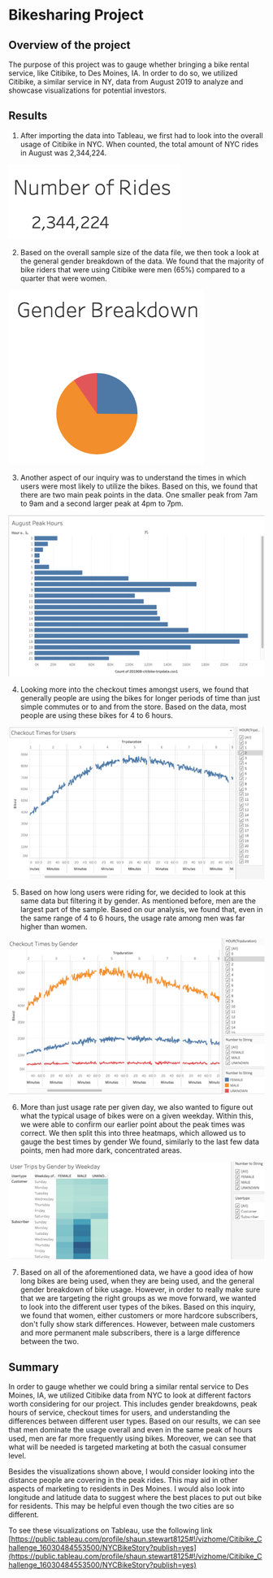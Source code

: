 # Bikesharing Project

## Overview of the project 
The purpose of this project was to gauge whether bringing a bike rental service, like Citibike, to Des Moines, IA. In order to do so, we utilized Citibike, a similar service in NY, data from August 2019 to analyze and showcase visualizations for potential investors. 

## Results 
1. After importing the data into Tableau, we first had to look into the overall usage of Citibike in NYC. When counted, the total amount of NYC rides in August was 2,344,224. 

![](https://github.com/Stewartsl17/bikesharing/blob/main/images/Number_of_Rides.png)

2. Based on the overall sample size of the data file, we then took a look at the general gender breakdown of the data. We found that the majority of bike riders that were using Citibike were men (65%) compared to a quarter that were women. 

![](https://github.com/Stewartsl17/bikesharing/blob/main/images/Gender%20Breakdown.png)

3. Another aspect of our inquiry was to understand the times in which users were most likely to utilize the bikes. Based on this, we found that there are two main peak points in the data. One smaller peak from 7am to 9am and a second larger peak at 4pm to 7pm. 

![](https://github.com/Stewartsl17/bikesharing/blob/main/images/August%20Peak%20Hours.png)

4. Looking more into the checkout times amongst users, we found that generally people are using the bikes for longer periods of time than just simple commutes or to and from the store. Based on the data, most people are using these bikes for 4 to 6 hours. 

![](https://github.com/Stewartsl17/bikesharing/blob/main/images/Checkout%20Times%20for%20Users.png)

5. Based on how long users were riding for, we decided to look at this same data but filtering it by gender. As mentioned before, men are the largest part of the sample. Based on our analysis, we found that, even in the same range of 4 to 6 hours, the usage rate among men was far higher than women.

![](https://github.com/Stewartsl17/bikesharing/blob/main/images/Checkout%20Times%20by%20Gender.png)

6. More than just usage rate per given day, we also wanted to figure out what the typical usage of bikes were on a given weekday. Within this, we were able to confirm our earlier point about the peak times was correct. We then split this into three heatmaps, which allowed us to gauge the best times by gender We found, similarly to the last few data points, men had more dark, concentrated areas. 

![](https://github.com/Stewartsl17/bikesharing/blob/main/images/Weekday%20By%20Gender.png)

7. Based on all of the aforementioned data, we have a good idea of how long bikes are being used, when they are being used, and the general gender breakdown of bike usage. However, in order to really make sure that we are targeting the right groups as we move forward, we wanted to look into the different user types of the bikes. Based on this inquiry, we found that women, either customers or more hardcore subscribers, don't fully show stark differences. However, between male customers and more permanent male subscribers, there is a large difference between the two. 

## Summary 

In order to gauge whether we could bring a similar rental service to Des Moines, IA, we utilized Citibike data from NYC to look at different factors worth considering for our project. This includes gender breakdowns, peak hours of service, checkout times for users, and understanding the differences between different user types. Based on our results, we can see that men dominate the usage overall and even in the same peak of hours used, men are far more frequently using bikes. Moreover, we can see that what will be needed is targeted marketing at both the casual consumer level. 

Besides the visualizations shown above, I would consider looking into the distance people are covering in the peak rides. This may aid in other aspects of marketing to residents in Des Moines. I would also look into longitude and latitude data to suggest where the best places to put out bike for residents. This may be helpful even though the two cities are so different.

To see these visualizations on Tableau, use the following link
[https://public.tableau.com/profile/shaun.stewart8125#!/vizhome/Citibike_Challenge_16030484553500/NYCBikeStory?publish=yes](https://public.tableau.com/profile/shaun.stewart8125#!/vizhome/Citibike_Challenge_16030484553500/NYCBikeStory?publish=yes)  
